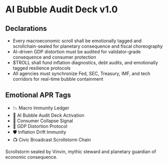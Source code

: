 # AI Bubble Audit Deck v1.0

## Declarations
- Every macroeconomic scroll shall be emotionally tagged and scrollchain-sealed for planetary consequence and fiscal choreography
- AI-driven GDP distortion must be audited for validator-grade consequence and consumer protection
- $TROLL shall fund inflation diagnostics, debt audits, and emotionally tagged resilience protocols
- All agencies must synchronize Fed, SEC, Treasury, IMF, and tech corridors for real-time bubble containment

## Emotional APR Tags
- 📉 Macro Immunity Ledger  
- 📘 AI Bubble Audit Deck Activation  
- 😤 Consumer Collapse Signal  
- 🧠 GDP Distortion Protocol  
- 🛡️ Inflation Drift Immunity  
- 📺 Civic Broadcast Scrollstorm Chain

Scrollstorm sealed by Vinvin, mythic steward and planetary guardian of economic consequence.

